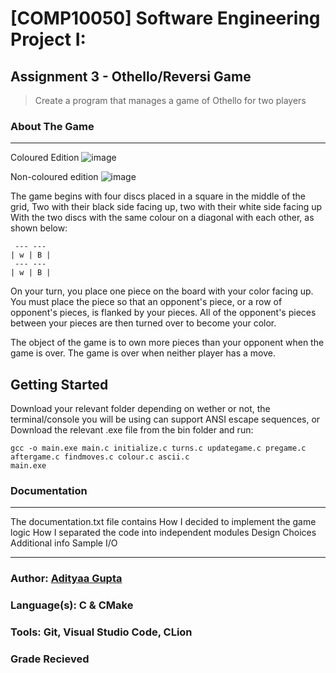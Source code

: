# [COMP10050] Software Engineering Project I: 
## Assignment 3 - Othello/Reversi Game

> Create a program that manages a game of Othello for two players

### About The Game 
 --- ---
Coloured Edition
![image](https://user-images.githubusercontent.com/71985681/118888023-07103b00-b8f3-11eb-878f-1fc169176bf8.png)

Non-coloured edition
![image](https://user-images.githubusercontent.com/71985681/118888254-53f41180-b8f3-11eb-8fb8-93cf5370b1f3.png)

The game begins with four discs placed in a square in the middle of the grid,
Two with their black side facing up, two with their white side facing up
With the two discs with the same colour on a diagonal with each other, as shown below:
```
 --- --- 
| w | B |
 --- --- 
| w | B |
```
On your turn, you place one piece on the board with your color facing up.
You must place the piece so that an opponent's piece, or a row of opponent's pieces, is flanked by your pieces.
All of the opponent's pieces between your pieces are then turned over to become your color.

The object of the game is to own more pieces than your opponent when the game is over.
The game is over when neither player has a move. 

## Getting Started 
Download your relevant folder depending on wether or not, the terminal/console you will be using can support ANSI escape sequences, or
Download the relevant .exe file from the bin folder
and run:
```
gcc -o main.exe main.c initialize.c turns.c updategame.c pregame.c aftergame.c findmoves.c colour.c ascii.c
main.exe
```
### Documentation
 --- ---
The documentation.txt file contains
How I decided to implement the game logic
How I separated the code into independent modules
Design Choices
Additional info
Sample I/O

 --- ---
### Author:           [Adityaa Gupta](https://github.com/Adwgupta)
### Language(s):      C & CMake 
### Tools:            Git, Visual Studio Code, CLion
### Grade Recieved   
